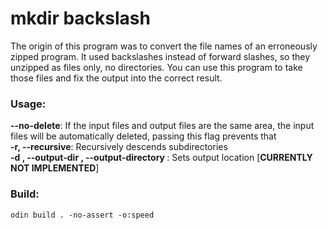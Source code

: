 # mkdir backslash

 The origin of this program was to convert the file names of an
 erroneously zipped program. It used backslashes instead of
 forward slashes, so they unzipped as files only,
 no directories. You can use this program to take those files
 and fix the output into the correct result.

 ### Usage:  
 **--no-delete**: If the input files and output files are the same area, the input files will be automatically deleted, passing this flag prevents that  
 **-r, --recursive**: Recursively descends subdirectories  
 **-d <string>, --output-dir <string>, --output-directory <string>**: Sets output location [**CURRENTLY NOT IMPLEMENTED**]  

 ### Build:
 ```
 odin build . -no-assert -o:speed
 ```
